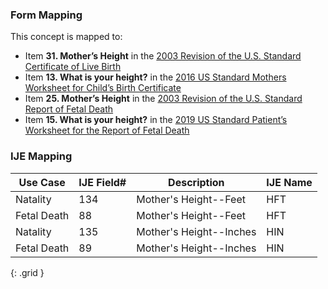 ### Form Mapping
This concept is mapped to:
 * Item **31. Mother’s Height** in the [2003 Revision of the U.S. Standard Certificate of Live Birth](https://www.cdc.gov/nchs/data/dvs/birth11-03final-ACC.pdf)
 * Item **13. What is your height?** in the [2016 US Standard Mothers Worksheet for Child’s Birth Certificate](https://www.cdc.gov/nchs/data/dvs/moms-worksheet-2016-508.pdf)
 * Item **25. Mother’s Height** in the [2003 Revision of the U.S. Standard Report of Fetal Death](https://www.cdc.gov/nchs/data/dvs/FDEATH11-03finalACC.pdf)
 * Item **15. What is your height?** in the [2019 US Standard Patient’s Worksheet for the Report of Fetal Death](https://www.cdc.gov/nchs/data/dvs/fetal-death-mother-worksheet-english-2019-508.pdf)

### IJE Mapping

| **Use Case** | **IJE Field#** | **Description** | **IJE Name** |
| ------------ | -------------- | --------------- | ------------ |
| Natality | 134 | Mother's Height--Feet | HFT |
| Fetal Death | 88 | Mother's Height--Feet | HFT |
| Natality | 135 | Mother's Height--Inches | HIN |
| Fetal Death | 89 | Mother's Height--Inches | HIN |
{: .grid }
